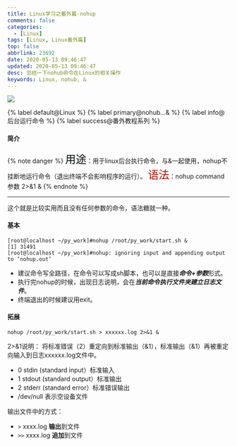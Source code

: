 ```yaml
---
title: Linux学习之番外篇-nohup
comments: false
categories:
  - [Linux]
tags: [Linux, Linux番外篇]
top: false
abbrlink: 23692
date: 2020-05-13 09:46:47
updated: 2020-05-13 09:46:47
desc: 总结一下nohub命令在Linux的相关操作
keywords: Linux, nohub, &
---
```


![](/images/article_linux_nohup.jpeg)

{% label default@Linux %} {% label primary@nohub...& %} {% label info@后台运行命令 %} {% label success@番外教程系列 %}

#### 简介
{% note danger %}
<font color="#red" size="5">用途</font>：用于linux后台执行命令，与&一起使用，nohup不挂断地运行命令（退出终端不会影响程序的运行）。
<font color="#blue" size="5">语法</font>：nohup command 参数 2>&1 &
{% endnote %}


<!--more-->
<hr />

这个就是比较实用而且没有任何参数的命令，语法糖就一种。

#### 基本
```
[root@localhost ~/py_work]#nohup /root/py_work/start.sh &
[1] 31491
[root@localhost ~/py_work]#nohup: ignoring input and appending output to ‘nohup.out’
```
- 建议命令写全路径，在命令可以写成sh脚本，也可以是直接***命令+参数***形式。
- 执行完nohup的时候，出现日志说明，会在***当前命令执行文件夹建立日志文件***。
- 终端退出的时候建议用exit。

#### 拓展
```
nohup /root/py_work/start.sh > xxxxxx.log 2>&1 &
```
2>&1说明：
将标准错误（2）重定向到标准输出（&1），标准输出（&1）再被重定向输入到日志xxxxxx.log文件中。

- 0 stdin (standard input）标准输入
- 1 stdout (standard output）标准输出
- 2 stderr (standard error）标准错误输出
- /dev/null 表示空设备文件

输出文件中的方式：

- ```>``` xxxx.log **输出**到文件
- ```>>``` xxxx.log **追加**到文件
